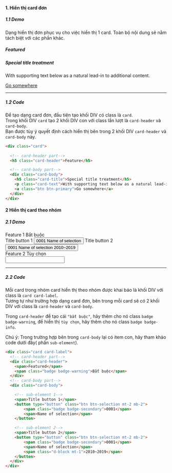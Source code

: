 #### 1. **Hiển thị card đơn**
##### 1.1 Demo
Dạng hiển thị đơn phục vụ cho việc hiển thị 1 card. Toàn bộ nội dung sẽ nằm tách biệt với các phần khác.  
<div class="card">
  <h5 class="card-header">Featured</h5>
  <div class="card-body">
    <h5 class="card-title">Special title treatment</h5>
    <p class="card-text">With supporting text below as a natural lead-in to additional content.</p>
    <a href="javascript:void(0)" class="btn btn-primary">Go somewhere</a>
  </div>
</div>

---
##### 1.2 Code

Để tạo dạng card đơn, đầu tiên tạo khối DIV có class là `card`.  
Trong khối DIV `card` tạo 2 khối DIV con với class lần lượt là `card-header` và `card-body`.  
Bạn được tùy ý quyết định cách hiển thị bên trong 2 khối DIV `card-header` và `card-body` này.
```html
<div class="card">
  
  <!-- card-header part-->
  <h5 class="card-header">Feature</h5>

  <!-- card-body part-->
  <div class="card-body">
    <h5 class="card-title">Special title treatment</h5>
    <p class="card-text">With supporting text below as a natural lead-in to additional content.</p>
    <a class="btn btn-primary">Go somewhere</a>
  </div>
</div>
```
#### 2 **Hiển thị card theo nhóm**
##### 2.1 Demo
<div class="card card-label mb-2">
  <div class="card-header">
    <span>Feature 1</span>
    <span class="badge badge-warning">Bắt buộc</span>
  </div>
  <div class="card-body">
    <span>Title button 1</span>
    <button type="button" class="btn btn-selection mt-2 mb-2">
        <span class="badge badge-secondary">0001</span>
        <span>Name of selection</span>
    </button>
    <span>Title button 2</span>
    <button type="button" class="btn btn-selection mt-2 mb-2">
        <span class="badge badge-secondary">0001</span>
        <span>Name of selection</span>
        <span class="d-block mt-1">2010~2019</span>
    </button>
  </div>
</div>
<div class="card card-label mb-2">
  <div class="card-header">
    <span>Feature 2</span>
    <span class="badge badge-info">Tùy chọn</span>
  </div>
  <div class="card-body">
    <input type="text" class="form-control" />
  </div>
</div>

---
##### 2.2 Code

Mỗi card trong nhóm card hiển thị theo nhóm được khai báo là khối DIV với class là `card card-label`.  
Tương tự như trường hợp dạng card đơn, bên trong mỗi card sẽ có 2 khối DIV với class là `card-header` và `card-body`.  

Trong `card-header` để tạo cái `"bắt buộc"`, hãy thêm cho nó class `badge badge-warning`, để hiển thị `tùy chọn`, hãy thêm cho nó class `badge badge-info`.

Chú ý: Trong trường hợp bên trong `card-body` lại có item con, hãy tham khảo code dưới đây( phần `sub-element`).
```html
<div class="card card-label">
  <!-- card-header part-->
  <div class="card-header">
    <span>Featured</span>
    <span class="badge badge-warning">Bắt buộc</span>
  </div>
  <!-- card-body part-->
  <div class="card-body">

    <!-- sub-element 1-->
    <span>Title button 1</span>
    <button type="button" class="btn btn-selection mt-2 mb-2">
        <span class="badge badge-secondary">0001</span>
        <span>Name of selection</span>
    </button>

    <!-- sub-element 2-->
    <span>Title button 2</span>
    <button type="button" class="btn btn-selection mt-2 mb-2">
        <span class="badge badge-secondary">0001</span>
        <span>Name of selection</span>
        <span class="d-block mt-1">2010~2019</span>
    </button>
  </div>
</div>
```